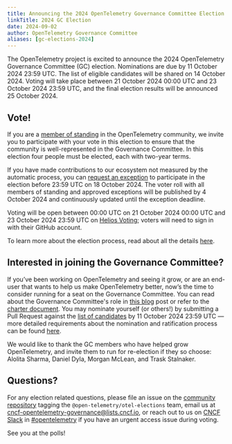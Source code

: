 ```yaml
---
title: Announcing the 2024 OpenTelemetry Governance Committee Election
linkTitle: 2024 GC Election
date: 2024-09-02
author: OpenTelemetry Governance Committee
aliases: [gc-elections-2024]
---
```


The OpenTelemetry project is excited to announce the 2024 OpenTelemetry
Governance Committee (GC) election. Nominations are due by 11 October 2024
23:59 UTC. The list of eligible candidates will be shared on 14 October 2024.
Voting will take place between 21 October 2024 00:00 UTC and 23 October 2024
23:59 UTC, and the final election results will be announced 25 October 2024.

## Vote!

If you are a
[member of standing](https://github.com/open-telemetry/community/blob/main/governance-charter.md#members-of-standing)
in the OpenTelemetry community, we invite you to participate with your vote in
this election to ensure that the community is well-represented in the
Governance Committee. In this election four people must be elected, each with
two-year terms.

If you have made contributions to our ecosystem not measured by the automatic
process, you can [request an exception](https://forms.gle/LBvyRpNwZvqcJxUbA)
to participate in the election before 23:59 UTC on 18 October 2024. The voter
roll with all members of standing and approved exceptions will be published by 4
October 2024 and continuously updated until the exception deadline.

Voting will be open between 00:00 UTC on 21 October 2024 00:00 UTC and 23
October 2024 23:59 UTC on
[Helios Voting](https://vote.heliosvoting.org/helios/elections/176e7ca8-647d-11ef-9b9a-2a30e2a223da/view);
voters will need to sign in with their GitHub account.

To learn more about the election process, read about all the details
[here](https://github.com/open-telemetry/community/blob/main/elections/2024/governance-committee-election.md).

## Interested in joining the Governance Committee?

If you’ve been working on OpenTelemetry and seeing it grow, or are an end-user
that wants to help us make OpenTelemetry better, now’s the time to consider
running for a seat on the Governance Committee. You can read about the
Governance Committee's role in
[this blog](/blog/2019/opentelemetry-governance-committee-explained/) post or
refer to the
[charter document](https://github.com/open-telemetry/community/blob/master/governance-charter.md).
You may nominate yourself (or others!) by submitting a Pull Request against the
[list of candidates](https://github.com/open-telemetry/community/blob/main/elections/2024/governance-committee-candidates.md)
by 11 October 2024 23:59 UTC — more detailed requirements about the nomination
and ratification process can be found
[here](https://github.com/open-telemetry/community/blob/main/elections/2024/governance-committee-election.md).

We would like to thank the GC members who have helped grow OpenTelemetry, and
invite them to run for re-election if they so choose: Alolita Sharma, Daniel
Dyla, Morgan McLean, and Trask Stalnaker.

## Questions?

For any election related questions, please file an issue on the
[community repository](https://github.com/open-telemetry/community/issues) tagging the `@open-telemetry/otel-elections` team,
email us at [cncf-opentelemetry-governance@lists.cncf.io](mailto:cncf-opentelemetry-governance@lists.cncf.io),
or reach out to us on [CNCF Slack](https://slack.cncf.io/) in
[#opentelemetry](https://cloud-native.slack.com/archives/CJFCJHG4Q) if you have
an urgent access issue during voting.

See you at the polls!
